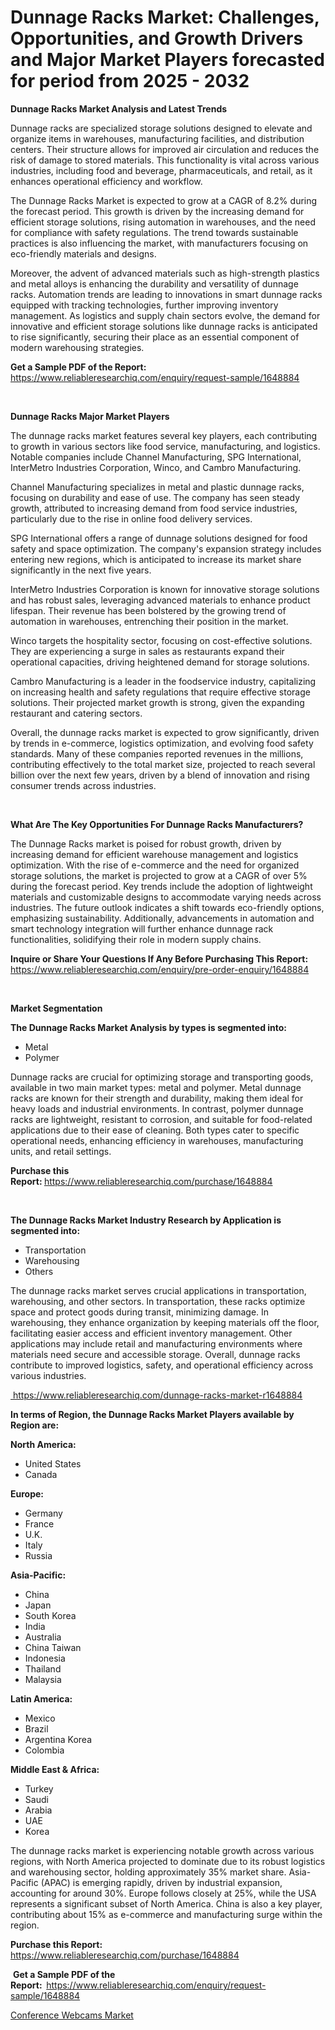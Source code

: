 <p><h1>Dunnage Racks Market: Challenges, Opportunities, and Growth Drivers and Major Market Players forecasted for period from 2025 - 2032</h1></p><p><strong>Dunnage Racks Market Analysis and Latest Trends</strong></p>
<p><p>Dunnage racks are specialized storage solutions designed to elevate and organize items in warehouses, manufacturing facilities, and distribution centers. Their structure allows for improved air circulation and reduces the risk of damage to stored materials. This functionality is vital across various industries, including food and beverage, pharmaceuticals, and retail, as it enhances operational efficiency and workflow.</p><p>The Dunnage Racks Market is expected to grow at a CAGR of 8.2% during the forecast period. This growth is driven by the increasing demand for efficient storage solutions, rising automation in warehouses, and the need for compliance with safety regulations. The trend towards sustainable practices is also influencing the market, with manufacturers focusing on eco-friendly materials and designs.</p><p>Moreover, the advent of advanced materials such as high-strength plastics and metal alloys is enhancing the durability and versatility of dunnage racks. Automation trends are leading to innovations in smart dunnage racks equipped with tracking technologies, further improving inventory management. As logistics and supply chain sectors evolve, the demand for innovative and efficient storage solutions like dunnage racks is anticipated to rise significantly, securing their place as an essential component of modern warehousing strategies.</p></p>
<p><strong>Get a Sample PDF of the Report:&nbsp;</strong> <a href="https://www.reliableresearchiq.com/enquiry/request-sample/1648884?utm_campaign=2257&utm_medium=2&utm_source=Github&utm_content=ia&utm_term=07022025&utm_id=dunnage-racks">https://www.reliableresearchiq.com/enquiry/request-sample/1648884</a></p>
<p>&nbsp;</p>
<p><strong>Dunnage Racks Major Market Players</strong></p>
<p><p>The dunnage racks market features several key players, each contributing to growth in various sectors like food service, manufacturing, and logistics. Notable companies include Channel Manufacturing, SPG International, InterMetro Industries Corporation, Winco, and Cambro Manufacturing.</p><p>Channel Manufacturing specializes in metal and plastic dunnage racks, focusing on durability and ease of use. The company has seen steady growth, attributed to increasing demand from food service industries, particularly due to the rise in online food delivery services. </p><p>SPG International offers a range of dunnage solutions designed for food safety and space optimization. The company's expansion strategy includes entering new regions, which is anticipated to increase its market share significantly in the next five years.</p><p>InterMetro Industries Corporation is known for innovative storage solutions and has robust sales, leveraging advanced materials to enhance product lifespan. Their revenue has been bolstered by the growing trend of automation in warehouses, entrenching their position in the market.</p><p>Winco targets the hospitality sector, focusing on cost-effective solutions. They are experiencing a surge in sales as restaurants expand their operational capacities, driving heightened demand for storage solutions.</p><p>Cambro Manufacturing is a leader in the foodservice industry, capitalizing on increasing health and safety regulations that require effective storage solutions. Their projected market growth is strong, given the expanding restaurant and catering sectors.</p><p>Overall, the dunnage racks market is expected to grow significantly, driven by trends in e-commerce, logistics optimization, and evolving food safety standards. Many of these companies reported revenues in the millions, contributing effectively to the total market size, projected to reach several billion over the next few years, driven by a blend of innovation and rising consumer trends across industries.</p></p>
<p>&nbsp;</p>
<p><strong>What Are The Key Opportunities For Dunnage Racks Manufacturers?</strong></p>
<p><p>The Dunnage Racks market is poised for robust growth, driven by increasing demand for efficient warehouse management and logistics optimization. With the rise of e-commerce and the need for organized storage solutions, the market is projected to grow at a CAGR of over 5% during the forecast period. Key trends include the adoption of lightweight materials and customizable designs to accommodate varying needs across industries. The future outlook indicates a shift towards eco-friendly options, emphasizing sustainability. Additionally, advancements in automation and smart technology integration will further enhance dunnage rack functionalities, solidifying their role in modern supply chains.</p></p>
<p><strong>Inquire or Share Your Questions If Any Before Purchasing This Report:</strong> <a href="https://www.reliableresearchiq.com/enquiry/pre-order-enquiry/1648884?utm_campaign=2257&utm_medium=2&utm_source=Github&utm_content=ia&utm_term=07022025&utm_id=dunnage-racks">https://www.reliableresearchiq.com/enquiry/pre-order-enquiry/1648884</a></p>
<p>&nbsp;</p>
<p><strong>Market Segmentation</strong></p>
<p><strong>The Dunnage Racks Market Analysis by types is segmented into:</strong></p>
<p><ul><li>Metal</li><li>Polymer</li></ul></p>
<p><p>Dunnage racks are crucial for optimizing storage and transporting goods, available in two main market types: metal and polymer. Metal dunnage racks are known for their strength and durability, making them ideal for heavy loads and industrial environments. In contrast, polymer dunnage racks are lightweight, resistant to corrosion, and suitable for food-related applications due to their ease of cleaning. Both types cater to specific operational needs, enhancing efficiency in warehouses, manufacturing units, and retail settings.</p></p>
<p><strong>Purchase this Report:&nbsp;</strong><a href="https://www.reliableresearchiq.com/purchase/1648884?utm_campaign=2257&utm_medium=2&utm_source=Github&utm_content=ia&utm_term=07022025&utm_id=dunnage-racks">https://www.reliableresearchiq.com/purchase/1648884</a></p>
<p>&nbsp;</p>
<p><strong>The Dunnage Racks Market Industry Research by Application is segmented into:</strong></p>
<p><ul><li>Transportation</li><li>Warehousing</li><li>Others</li></ul></p>
<p><p>The dunnage racks market serves crucial applications in transportation, warehousing, and other sectors. In transportation, these racks optimize space and protect goods during transit, minimizing damage. In warehousing, they enhance organization by keeping materials off the floor, facilitating easier access and efficient inventory management. Other applications may include retail and manufacturing environments where materials need secure and accessible storage. Overall, dunnage racks contribute to improved logistics, safety, and operational efficiency across various industries.</p></p>
<p><a href="https://www.reliableresearchiq.com/dunnage-racks-market-r1648884?utm_campaign=2257&utm_medium=2&utm_source=Github&utm_content=ia&utm_term=07022025&utm_id=dunnage-racks">&nbsp;https://www.reliableresearchiq.com/dunnage-racks-market-r1648884</a></p>
<p><strong>In terms of Region, the Dunnage Racks Market Players available by Region are:</strong></p>
<p>
    <p> <strong> North America: </strong>
        <ul>
            <li>United States</li>
            <li>Canada</li>
        </ul>
        </p> 
    <p> <strong> Europe: </strong>
        <ul>
            <li>Germany</li>
            <li>France</li>
            <li>U.K.</li>
            <li>Italy</li>
            <li>Russia</li>
        </ul>
        </p> 
    <p> <strong> Asia-Pacific: </strong>
        <ul>
            <li>China</li>
            <li>Japan</li>
            <li>South Korea</li>
            <li>India</li>
            <li>Australia</li>
            <li>China Taiwan</li>
            <li>Indonesia</li>
            <li>Thailand</li>
            <li>Malaysia</li>
        </ul>
        </p> 
    <p> <strong> Latin America: </strong>
        <ul>
            <li>Mexico</li>
            <li>Brazil</li>
            <li>Argentina Korea</li>
            <li>Colombia</li>
        </ul>
        </p> 
    <p> <strong> Middle East & Africa: </strong>
        <ul>
            <li>Turkey</li>
            <li>Saudi</li>
            <li>Arabia</li>
            <li>UAE</li>
            <li>Korea</li>
        </ul>
    </p>
    </p>
<p><p>The dunnage racks market is experiencing notable growth across various regions, with North America projected to dominate due to its robust logistics and warehousing sector, holding approximately 35% market share. Asia-Pacific (APAC) is emerging rapidly, driven by industrial expansion, accounting for around 30%. Europe follows closely at 25%, while the USA represents a significant subset of North America. China is also a key player, contributing about 15% as e-commerce and manufacturing surge within the region.</p></p>
<p><strong>Purchase this Report: </strong><a href="https://www.reliableresearchiq.com/purchase/1648884?utm_campaign=2257&utm_medium=2&utm_source=Github&utm_content=ia&utm_term=07022025&utm_id=dunnage-racks">https://www.reliableresearchiq.com/purchase/1648884</a></p>
<p>&nbsp;<strong>Get a Sample PDF of the Report:&nbsp;&nbsp;</strong><a href="https://www.reliableresearchiq.com/enquiry/request-sample/1648884?utm_campaign=2257&utm_medium=2&utm_source=Github&utm_content=ia&utm_term=07022025&utm_id=dunnage-racks">https://www.reliableresearchiq.com/enquiry/request-sample/1648884</a></p>
<p><strong></strong></p>
<p><p><a href="https://github.com/hillsmyung726/Market-Research-Report-List-1/blob/main/conference-webcams-market.md?utm_campaign=2257&utm_medium=2&utm_source=Github&utm_content=ia&utm_term=07022025&utm_id=dunnage-racks">Conference Webcams Market</a></p></p>